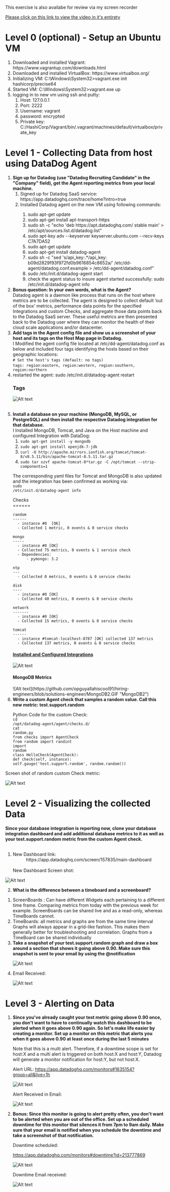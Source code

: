 <p>This exercise is also availabe for review via my screen recorder</p>
 <a href="https://drive.google.com/open?id=0B49Pl4e8A5AeWHZZcDB1R0pxRTA">Please click on this link to view the video in it's entirety</a>
 <h1> Level 0 (optional) - Setup an Ubuntu VM </h1>
<ol>
<li> Downloaded and installed Vagrant:  https://www.vagrantup.com/downloads.html<br>
<li>Downloaded and installed VirtualBox: https://www.virtualbox.org/<br>
<li> Initializing VM:  C:\Windows\System32>vagrant.exe init hashicorp/precise64<br>
<li>Started VM:  C:\Windows\System32>vagrant.exe up <br>
<li>logging in to new vm using ssh and putty:
<ol>
<li>Host: 127.0.0.1<br>
<li>Port: 2222<br>
<li>Username: vagrant<br>
<li>password: encrypted<br>
<li>Private key: C:/HashiCorp/Vagrant/bin/.vagrant/machines/default/virtualbox/private_key<br></ol></Ol>

<h1>Level 1 - Collecting Data from host using DataDog Agent</h1>


<ol>
<li><b>Sign up for Datadog (use "Datadog Recruiting Candidate" in the "Company" field), get the Agent reporting metrics from your local machine.</b>
<ol>
<li>Signed up for Datadog SaaS service:  https://app.datadoghq.com/trace/home?intro=true
<li>Installed Datadog agent on the new VM using following commands:</li>
<ol>
<li> sudo apt-get update

  <li>  sudo apt-get install apt-transport-https
  <li>  sudo sh -c "echo 'deb https://apt.datadoghq.com/ stable main' > /etc/apt/sources.list.d/datadog.list"
  <li>  sudo apt-key adv --keyserver keyserver.ubuntu.com --recv-keys C7A7DA52
  <li>  sudo apt-get update
  <li>  sudo apt-get install datadog-agent
  <li>  sudo sh -c "sed 's/api_key:.*/api_key: b09d2829f93f972fd0b9616854c8652a/' /etc/dd-agent/datadog.conf.example > /etc/dd-agent/datadog.conf"
  <li>  sudo /etc/init.d/datadog-agent start
  <li> check the agent status to insure agent started successfully:   sudo /etc/init.d/datadog-agent info



</ol>

</ol>

<li> <b>Bonus question: In your own words, what is the Agent?</b><br>
 Datadog agent is a daemon like process that runs on the host where metrics are to be collected.
The agent is designed to collect default ‘out of the box’ metrics, performance data points for the specified Integrations and custom Checks,
 and aggregate those data points back to the Datadog SaaS server. These useful metrics are then presented back to the
Datadog user where they can monitor the health of their cloud scale applications and/or datacenter.

<li><b> Add tags in the Agent config file and show us a screenshot of your host and its tags on the Host Map page in Datadog.</b><br>
 I Modified the agent config file located at  /etc/dd-agent/datadog.conf as below and included four tags identifying the hosts based on their geographic locations:<br>
<code># Set the host's tags (default: no tags)	</code>
<br><code>tags: region:eastern, region:western, region:southern, region:northern</code>
<li> restarted the agent:  sudo /etc/init.d/datadog-agent restart<br>
<h3>Tags</h3>

![Alt text](https://github.com/opguyallahiscool91/hiring-engineers/blob/solutions-engineer/tags.GIF "Tags")

<br>
<li> <b>Install a database on your machine (MongoDB, MySQL, or PostgreSQL) and then install the respective Datadog integration for that database.</b><br>
I Installed MongoDB, Tomcat, and Java on the Host machine and configured Integration with DataDog:<br>

<ol>
<li><code>sudo apt-get install -y mongodb</code><br>
<li><code>sudo apt-get install openjdk-7-jdk</code><br>
<li><code>curl -O http://apache.mirrors.ionfish.org/tomcat/tomcat-8/v8.5.11/bin/apache-tomcat-8.5.11.tar.gz</code><br>
<li><code>sudo tar xzvf apache-tomcat-8*tar.gz -C /opt/tomcat --strip-components=1</code>
</ol>

The corresponding yaml files for Tomcat and MongoDB is also updated and the integration has been confirmed as working via:<br>
<code>sudo /etc/init.d/datadog-agent info</code>

Checks<br>
  ======<br>

    random
    ------
      - instance #0  [OK]
      - Collected 1 metric, 0 events & 0 service checks

    mongo
    -----
      - instance #0 [OK]
      - Collected 75 metrics, 0 events & 1 service check
      - Dependencies:
          - pymongo: 3.2

    ntp
    ---
      - Collected 0 metrics, 0 events & 0 service checks

    disk
    ----
      - instance #0 [OK]
      - Collected 40 metrics, 0 events & 0 service checks

    network
    -------
      - instance #0 [OK]
      - Collected 15 metrics, 0 events & 0 service checks

    tomcat
    ------
      - instance #tomcat-localhost-8787 [OK] collected 137 metrics
      - Collected 137 metrics, 0 events & 0 service checks


<h4><a href="https://app.datadoghq.com/account/settings" >Installed and Configured Integrations</a></h4>

![Alt text](https://github.com/opguyallahiscool91/hiring-engineers/blob/solutions-engineer/MongoDB3.GIF "MongoDB")

<h4>MongoDB Metrics</h4>
![Alt text](https://github.com/opguyallahiscool91/hiring-engineers/blob/solutions-engineer/MongoDB2.GIF "MongoDB2")


<li> <b>Write a custom Agent check that samples a random value. Call this new metric: test.support.random</b>

Python Code for the custom Check:<br>
<code>cd /opt/datadog-agent/agent/checks.d/</code><br>
<code>cat random.py</code><br>
<code>from checks import AgentCheck</code><br>
<code>from random import randint</code><br>
<code>import random</code><br>
<code>class HelloCheck(AgentCheck):</code><br>
    <code>def check(self, instance):</code><br>
        <code>self.gauge('test.support.random', random.random())</code><br>

</ol>

Screen shot of random custom Check metric:<br>


![Alt text](https://github.com/opguyallahiscool91/hiring-engineers/blob/solutions-engineer/random.GIF "random")

<h1>Level 2 - Visualizing the collected Data</h1>

<b>Since your database integration is reporting now, clone your database integration dashboard and add additional 
database metrics to it as well as your test.support.random metric from the custom Agent check.</b><br><br>

<ol><li>New Dashboard link: 
<center>https://app.datadoghq.com/screen/157835/main-dashboard</center><br>
New Dashboard Screen shot: <br></ol>
 
![Alt text](https://github.com/opguyallahiscool91/hiring-engineers/blob/solutions-engineer/Dash2.gif "Dash2")


2. <b>What is the difference between a timeboard and a screenboard?</b>
<ol>
<li>ScreenBoards : Can have different Widgets each pertaining to a different time frame. Comparing metrics from today with 
the previous week for example. ScreenBoards can be shared live and as a read-only, whereas TimeBoards cannot.
<li>TimeBoards: all metrics and graphs are from the same time interval Graphs will always appear in a grid-like fashion. 
This makes them generally better for troubleshooting and correlation. Graphs from a TimeBoard can be shared individually

<li>
<b>Take a snapshot of your test.support.random graph and draw a box around a section that shows it going above 0.90. Make sure this snapshot is sent to your email by using the @notification</b>



![Alt text](https://github.com/opguyallahiscool91/hiring-engineers/blob/solutions-engineer/snapshot.GIF "Snapshot")

<li> Email Received:


![Alt text](https://github.com/opguyallahiscool91/hiring-engineers/blob/solutions-engineer/snapshotemail.GIF "Snapshot")

</ol></ol>



<h1>Level 3 - Alerting on Data</h1>
<ol>
<li> <b>Since you've already caught your test metric going above 0.90 once, you don't want to have to continually watch this dashboard to be alerted when it goes above 0.90 again. So let's make life easier by creating a monitor.
Set up a monitor on this metric that alerts you when it goes above 0.90 at least once during the last 5 minutes</b>

Note that this is a multi alert. Therefore, if a downtime scope is set for host:X and a multi alert is triggered on both host:X and host:Y, Datadog will generate a monitor notification for host:Y, but not host:X.

Alert URL:  https://app.datadoghq.com/monitors#1635154?group=all&live=1h

![Alt text](https://github.com/opguyallahiscool91/hiring-engineers/blob/solutions-engineer/monitor2.gif "monitor.GIF")

Alert Received in Email:

![Alt text](https://github.com/opguyallahiscool91/hiring-engineers/blob/solutions-engineer/emailmonitor.GIF "emailmonitor.GIF")

<li><b>Bonus: Since this monitor is going to alert pretty often, you don't want to be alerted when you are out of the office. Set up a scheduled downtime for this monitor that silences it from 7pm to 9am daily. Make sure that your email is notified when you schedule the downtime and take a screenshot of that notification.</b>

Downtime scheduled:

https://app.datadoghq.com/monitors#downtime?id=213777869

![Alt text](https://github.com/opguyallahiscool91/hiring-engineers/blob/solutions-engineer/2downtime.GIF "downtime.GIF")

Downtime Email received:


![Alt text](https://github.com/opguyallahiscool91/hiring-engineers/blob/solutions-engineer/downtimeemail.GIF "downtimeemail.GIF")






